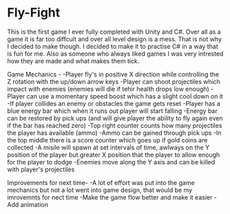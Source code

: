 # Fly-Fight

This is the first game I ever fully completed with Unity and C#. Over all as a game it is far too diffcult and over all level design is a mess. That is not why
I decided to make though. I decided to make it to practise C# in a way that is fun for me. Also as someone who always liked games I was very intrested how they 
are made and what makes them tick.

Game Mechanics -
  -Player fly's in positive X direction while controlling the Z rotation with the up/down arrow keys
  -Player can shoot projectiles which impact with enemies (enemies will die if tehir health drops low enough)
  -Player can use a momentary speed boost which has a slight cool down on it
  -If player collides an enemy or obstacles the game gets reset
  -Player has a blue energy bar which when it runs out player will start falling 
  -Energy bar can be restored by pick ups (and will give player the ability to fly again even if the bar has reached zero)
  -Top right counter counts how many projectiles the player has available (ammo)
  -Ammo can be gained through pick ups
  -In the top middle there is a score counter which goes up if gold coins are collected
  -A misile will spawn at set intervals of time, awlways on the Y position of the player but greater X position that the player 
  to allow enough for the player to dodge
  -Enemies move along the Y axis and can be killed with player's projectiles
  
 Improvements for next time-
  -A lot of effort was put into the game mechanics but not a lot went into game design, that would be my imrovemnts for nect time
  -Make the game flow better and make it easier
  -Add animation

